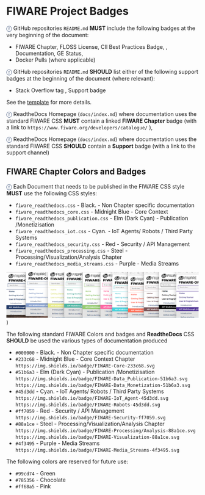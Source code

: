 # FIWARE Project Badges

<span style="color:#233c68;">&#x24D5;</span> GitHub repositories `README.md` **MUST** include the following badges at
the very beginning of the document:

-   FIWARE Chapter, FLOSS License, CII Best Practices Badge, , Documentation, GE Status,
-   Docker Pulls (where applicable)

<span style="color:#233c68;">&#x24D5;</span> GitHub repositories `README.md` **SHOULD** list either of the following
support badges at the beginning of the document (where relevant):

-   Stack Overflow tag , Support badge

See the [template](analytics_readthedocs.md) for more details.

<span style="color:#233c68;">&#x24D5;</span> ReadtheDocs Homepage (`docs/index.md`) where documentation uses the
standard FIWARE CSS **MUST** contain a linked **FIWARE Chapter** badge (with a link to
`https://www.fiware.org/developers/catalogue/` ),

<span style="color:#233c68;">&#x24D5;</span> ReadtheDocs Homepage (`docs/index.md`) where documentation uses the
standard FIWARE CSS **SHOULD** contain a **Support** badge (with a link to the support channel)

## FIWARE Chapter Colors and Badges

<span style="color:#233c68;">&#x24D5;</span> Each Document that needs to be published in the FIWARE CSS style **MUST**
use the following CSS styles:

-   `fiware_readthedocs.css` - Black. - Non Chapter specific documentation
-   `fiware_readthedocs_core.css` - Midnight Blue - Core Context
-   `fiware_readthedocs_publication.css` - Elm (Dark Cyan) - Publication /Monetizisation
-   `fiware_readthedocs_iot.css` - Cyan. - IoT Agents/ Robots / Third Party Systems
-   `fiware_readthedocs_security.css` - Red - Security / API Management
-   `fiware_readthedocs_processing.css` - Steel - Processing/Visualization/Analysis Chapter
-   `fiware_readthedocs_media_streams.css` - Purple - Media Streams

![](img/Color-strip.png))

The following standard FIWARE Colors and badges and **ReadtheDocs** CSS **SHOULD** be used the various types of
documentation produced

-   `#000000` - Black. - Non Chapter specific documentation
-   `#233c68` - Midnight Blue - Core Context Chapter `https://img.shields.io/badge/FIWARE-Core-233c68.svg`
-   `#51b6a3` - Elm (Dark Cyan) - Publication /Monetizisation
    `https://img.shields.io/badge/FIWARE-Data_Publication-51b6a3.svg`
    `https://img.shields.io/badge/FIWARE-Data_Monetization-51b6a3.svg`
-   `#45d3dd` - Cyan. - IoT Agents/ Robots / Third Party Systems
    `https://img.shields.io/badge/FIWARE-IoT_Agent-45d3dd.svg` `https://img.shields.io/badge/FIWARE-Robots-45d3dd.svg`
-   `#ff7059` - Red - Security / API Management `https://img.shields.io/badge/FIWARE-Security-ff7059.svg`
-   `#88a1ce` - Steel - Processing/Visualization/Analysis Chapter
    `https://img.shields.io/badge/FIWARE-Processing/Analysis-88a1ce.svg`
    `https://img.shields.io/badge/FIWARE-Visualization-88a1ce.svg`
-   `#4f3495` - Purple - Media Streams `https://img.shields.io/badge/FIWARE-Media_Streams-4f3495.svg`

The following colors are reserved for future use:

-   `#99cd74` - Green
-   `#785356` - Chocolate
-   `#ff68a5` - Pink
